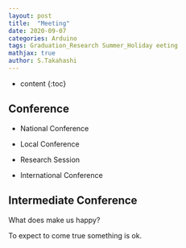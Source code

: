 ```yaml
---
layout: post
title:  "Meeting"
date: 2020-09-07
categories: Arduino
tags: Graduation_Research Summer_Holiday eeting
mathjax: true
author: S.Takahashi
---
```


* content
{:toc}


## Conference

- National Conference

- Local Conference

- Research Session

- International Conference


## Intermediate Conference

What does make us happy?


To expect to come true something is ok.